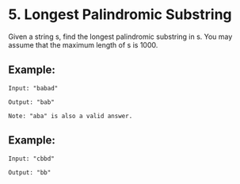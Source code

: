 # 5. Longest Palindromic Substring
Given a string s, find the longest palindromic substring in s. You may assume that the maximum length of s is 1000.

## Example:
```$xslt
Input: "babad"

Output: "bab"

Note: "aba" is also a valid answer.
```

## Example:
```$xslt
Input: "cbbd"

Output: "bb"
```